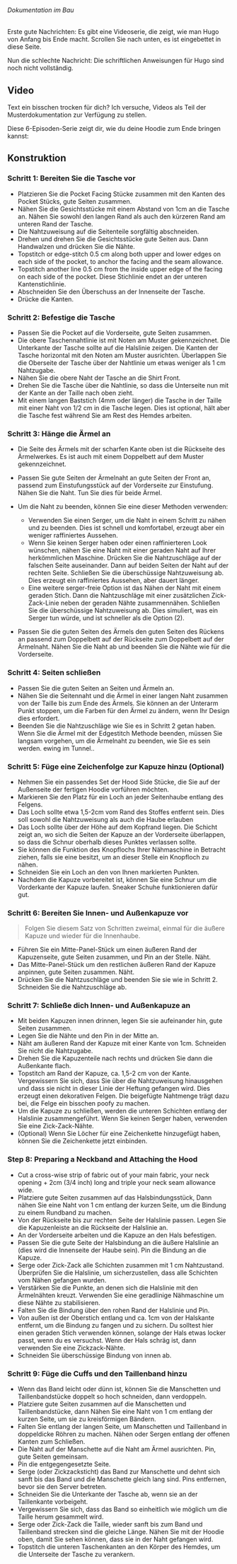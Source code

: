 <Note>

###### Dokumentation im Bau
Erste gute Nachrichten: Es gibt eine Videoserie, die zeigt, wie man Hugo von Anfang bis Ende macht.
Scrollen Sie nach unten, es ist eingebettet in diese Seite.

Nun die schlechte Nachricht: Die schriftlichen Anweisungen für Hugo sind noch nicht vollständig.

</Note>

## Video
Text ein bisschen trocken für dich? Ich versuche, Videos als Teil der Musterdokumentation zur Verfügung zu stellen.

Diese 6-Episoden-Serie zeigt dir, wie du deine Hoodie zum Ende bringen kannst:

<YouTube id='PL1gv5yv3DoZOHLjisuD1JcUPTkFy_IGGO' playlist />

## Konstruktion


### Schritt 1: Bereiten Sie die Tasche vor

 - Platzieren Sie die Pocket Facing Stücke zusammen mit den Kanten des Pocket Stücks, gute Seiten zusammen.
 - Nähen Sie die Gesichtsstücke mit einem Abstand von 1cm an die Tasche an.  Nähen Sie sowohl den langen Rand als auch den kürzeren Rand am unteren Rand der Tasche.
 - Die Nahtzuweisung auf die Seitenteile sorgfältig abschneiden.
 - Drehen und drehen Sie die Gesichtsstücke gute Seiten aus.  Dann Handwalzen und drücken Sie die Nähte.
 - Topstitch or edge-stitch 0.5 cm along both upper and lower edges on each side of the pocket, to anchor the facing and the seam allowance.
 - Topstitch another line 0.5 cm from the inside upper edge of the facing on each side of the pocket.  Diese Stichlinie endet an der unteren Kantenstichlinie.
 - Abschneiden Sie den Überschuss an der Innenseite der Tasche.
 - Drücke die Kanten.

### Schritt 2: Befestige die Tasche

 - Passen Sie die Pocket auf die Vorderseite, gute Seiten zusammen.
 - Die obere Taschennahtlinie ist mit Noten am Muster gekennzeichnet.  Die Unterkante der Tasche sollte auf die Halslinie zeigen.  Die Kanten der Tasche horizontal mit den Noten am Muster ausrichten. Überlappen Sie die Oberseite der Tasche über der Nahtlinie um etwas weniger als 1 cm Nahtzugabe.
 - Nähen Sie die obere Naht der Tasche an die Shirt Front.
 - Drehen Sie die Tasche über die Nahtlinie, so dass die Unterseite nun mit der Kante an der Taille nach oben zieht.
 - Mit einem langen Baststich (4mm oder länger) die Tasche in der Taille mit einer Naht von 1/2 cm in die Tasche legen.  Dies ist optional, hält aber die Tasche fest während Sie am Rest des Hemdes arbeiten.

### Schritt 3: Hänge die Ärmel an

 - Die Seite des Ärmels mit der scharfen Kante oben ist die Rückseite des Ärmelwerkes.  Es ist auch mit einem Doppelbett auf dem Muster gekennzeichnet.
 - Passen Sie gute Seiten der Ärmelnaht an gute Seiten der Front an, passend zum Einstufungsstück auf der Vorderseite zur Einstufung. Nähen Sie die Naht.  Tun Sie dies für beide Ärmel.
 - Um die Naht zu beenden, können Sie eine dieser Methoden verwenden:

   - Verwenden Sie einen Serger, um die Naht in einem Schritt zu nähen und zu beenden.  Dies ist schnell und komfortabel, erzeugt aber ein weniger raffiniertes Aussehen.
   - Wenn Sie keinen Serger haben oder einen raffinierteren Look wünschen, nähen Sie eine Naht mit einer geraden Naht auf Ihrer herkömmlichen Maschine. Drücken Sie die Nahtzuschläge auf der falschen Seite auseinander.  Dann auf beiden Seiten der Naht auf der rechten Seite.  Schließen Sie die überschüssige Nahtzuweisung ab.  Dies erzeugt ein raffiniertes Aussehen, aber dauert länger.
   - Eine weitere serger-freie Option ist das Nähen der Naht mit einem geraden Stich. Dann die Nahtzuschläge mit einer zusätzlichen Zick-Zack-Linie neben der geraden Nähte zusammennähen.  Schließen Sie die überschüssige Nahtzuweisung ab.  Dies simuliert, was ein Serger tun würde, und ist schneller als die Option (2).

 - Passen Sie die guten Seiten des Ärmels den guten Seiten des Rückens an passend zum Doppelbett auf der Rückseite zum Doppelbett auf der Ärmelnaht.  Nähen Sie die Naht ab und beenden Sie die Nähte wie für die Vorderseite.

### Schritt 4: Seiten schließen

 - Passen Sie die guten Seiten an Seiten und Ärmeln an.
 - Nähen Sie die Seitennaht und die Ärmel in einer langen Naht zusammen von der Taille bis zum Ende des Ärmels.  Sie können an der Unterarm Punkt stoppen, um die Farben für den Ärmel zu ändern, wenn Ihr Design dies erfordert.
 - Beenden Sie die Nahtzuschläge wie Sie es in Schritt 2 getan haben.  Wenn Sie die Ärmel mit der Edgestitch Methode beenden, müssen Sie langsam vorgehen, um die Ärmelnaht zu beenden, wie Sie es sein werden. ewing im Tunnel..

### Schritt 5: Füge eine Zeichenfolge zur Kapuze hinzu (Optional)

 - Nehmen Sie ein passendes Set der Hood Side Stücke, die Sie auf der Außenseite der fertigen Hoodie vorführen möchten.
 - Markieren Sie den Platz für ein Loch an jeder Seitenhaube entlang des Felgens.
 - Das Loch sollte etwa 1,5-2cm vom Rand des Stoffes entfernt sein.  Dies soll sowohl die Nahtzuweisung als auch die Haube erlauben
 - Das Loch sollte über der Höhe auf dem Kopfrand liegen.  Die Schicht zeigt an, wo sich die Seiten der Kapuze an der Vorderseite überlappen, so dass die Schnur oberhalb dieses Punktes verlassen sollte.
 - Sie können die Funktion des Knopflochs Ihrer Nähmaschine in Betracht ziehen, falls sie eine besitzt, um an dieser Stelle ein Knopfloch zu nähen.
 - Schneiden Sie ein Loch an den von Ihnen markierten Punkten.
 - Nachdem die Kapuze vorbereitet ist, können Sie eine Schnur um die Vorderkante der Kapuze laufen.  Sneaker Schuhe funktionieren dafür gut.


### Schritt 6: Bereiten Sie Innen- und Außenkapuze vor

> Folgen Sie diesem Satz von Schritten zweimal, einmal für die äußere Kapuze und wieder für die Innenhaube.

 - Führen Sie ein Mitte-Panel-Stück um einen äußeren Rand der Kapuzenseite, gute Seiten zusammen, und Pin an der Stelle.  Näht.
 - Das Mitte-Panel-Stück um den restlichen äußeren Rand der Kapuze anpinnen, gute Seiten zusammen. Näht.
 - Drücken Sie die Nahtzuschläge und beenden Sie sie wie in Schritt 2.  Schneiden Sie die Nahtzuschläge ab.

### Schritt 7: Schließe dich Innen- und Außenkapuze an

 - Mit beiden Kapuzen innen drinnen, legen Sie sie aufeinander hin, gute Seiten zusammen.
 - Legen Sie die Nähte und den Pin in der Mitte an.
 - Näht am äußeren Rand der Kapuze mit einer Kante von 1cm.  Schneiden Sie nicht die Nahtzugabe.
 - Drehen Sie die Kapuzenteile nach rechts und drücken Sie dann die Außenkante flach.
 - Topstitch am Rand der Kapuze, ca. 1,5-2 cm von der Kante.  Vergewissern Sie sich, dass Sie über die Nahtzuweisung hinausgehen und dass sie nicht in dieser Linie der Heftung gefangen wird. Dies erzeugt einen dekorativen Felgen.  Die beigefügte Nahtmenge trägt dazu bei, die Felge ein bisschen poofy zu machen.
 - Um die Kapuze zu schließen, werden die unteren Schichten entlang der Halslinie zusammengeführt.  Wenn Sie keinen Serger haben, verwenden Sie eine Zick-Zack-Nähte.
 - (Optional) Wenn Sie Löcher für eine Zeichenkette hinzugefügt haben, können Sie die Zeichenkette jetzt einbinden.

### Step 8: Preparing a Neckband and Attaching the Hood

 - Cut a cross-wise strip of fabric out of your main fabric, your neck opening + 2cm (3/4 inch) long and triple your neck seam allowance wide.
 - Platziere gute Seiten zusammen auf das Halsbindungsstück, Dann nähen Sie eine Naht von 1 cm entlang der kurzen Seite, um die Bindung zu einem Rundband zu machen.
 - Von der Rückseite bis zur rechten Seite der Halslinie passen. Legen Sie die Kapuzenleiste an die Rückseite der Halslinie an.
 - An der Vorderseite arbeiten und die Kapuze an den Hals befestigen.
 - Passen Sie die gute Seite der Halsbindung an die äußere Halslinie an (dies wird die Innenseite der Haube sein). Pin die Bindung an die Kapuze.
 - Serge oder Zick-Zack alle Schichten zusammen mit 1 cm Nahtzustand.  Überprüfen Sie die Halslinie, um sicherzustellen, dass alle Schichten vom Nähen gefangen wurden.
 - Verstärken Sie die Punkte, an denen sich die Halslinie mit den Ärmelnähten kreuzt.  Verwenden Sie eine geradlinige Nähmaschine um diese Nähte zu stabilisieren.
 - Falten Sie die Bindung über den rohen Rand der Halslinie und Pin.
 - Von außen ist der Oberstich entlang und ca. 1cm von der Halskante entfernt, um die Bindung zu fangen und zu sichern.  Du solltest hier einen geraden Stich verwenden können, solange der Hals etwas locker passt, wenn du es versuchst.  Wenn der Hals schräg ist, dann verwenden Sie eine Zickzack-Nähte.
 - Schneiden Sie überschüssige Bindung von innen ab.

### Schritt 9: Füge die Cuffs und den Taillenband hinzu

 - Wenn das Band leicht oder dünn ist, können Sie die Manschetten und Taillenbandstücke doppelt so hoch schneiden, dann verdoppeln.
 - Platziere gute Seiten zusammen auf die Manschetten und Taillenbandstücke, dann Nähen Sie eine Naht von 1 cm entlang der kurzen Seite, um sie zu kreisförmigen Bändern.
 - Falten Sie entlang der langen Seite, um Manschetten und Taillenband in doppeldicke Röhren zu machen. Nähen oder Sergen entlang der offenen Kanten zum Schließen.
 - Die Naht auf der Manschette auf die Naht am Ärmel ausrichten.  Pin, gute Seiten gemeinsam.
 - Pin die entgegengesetzte Seite.
 - Serge (oder Zickzacksticht) das Band zur Manschette und dehnt sich sanft bis das Band und die Manschette gleich lang sind.  Pins entfernen, bevor sie den Server betreten.
 - Schneiden Sie die Unterkante der Tasche ab, wenn sie an der Taillenkante vorbeigeht.
 - Vergewissern Sie sich, dass das Band so einheitlich wie möglich um die Taille herum gesammelt wird.
 - Serge oder Zick-Zack die Taille, wieder sanft bis zum Band und Taillenband strecken sind die gleiche Länge.  Nähen Sie mit der Hoodie oben, damit Sie sehen können, dass sie in der Naht gefangen wird.
 - Topstitch die unteren Taschenkanten an den Körper des Hemdes, um die Unterseite der Tasche zu verankern.
